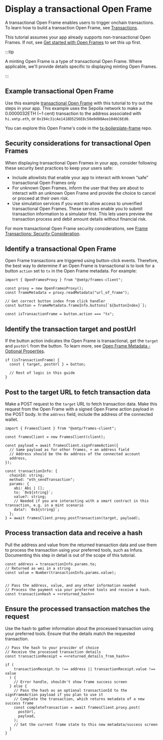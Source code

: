 # Display a transactional Open Frame

A transactional Open Frame enables users to trigger onchain transactions. To learn how to build a transaction Open Frame, see [Transactions](https://messagekit.ephemerahq.com//frames/tutorials/transactions).

This tutorial assumes your app already supports non-transactional Open Frames. If not, see [Get started with Open Frames](/open-frames/open-frames) to set this up first.

:::tip

A minting Open Frame is a type of transactional Open Frame. Where applicable, we'll provide details specific to displaying minting Open Frames.

:::

## Example transactional Open Frame

Use this example [transactional Open Frame](https://tx-boilerplate-frame.vercel.app/) with this tutorial to try out the steps in your app. This example uses the Sepolia network to make a 0.0000032ETH (~1 cent) transaction to the address associated with `hi.xmtp.eth`, or `0x194c31cAe1418D5256E8c58e0d08Aee1046C6Ed0`.

You can explore this Open Frame's code in the [tx-boilerplate-frame](https://github.com/xmtp-labs/tx-boilerplate-frame) repo.

## Security considerations for transactional Open Frames

When displaying transactional Open Frames in your app, consider following these security best practices to keep your users safe:

- Include allowlists that enable your app to interact with known “safe” transactional Open Frames only
- For unknown Open Frames, inform the user that they are about to interact with an unknown Open Frame and provide the choice to cancel or proceed at their own risk.
- Use simulation services if you want to allow access to unverified transactional Open Frames. These services enable you to submit transaction information to a simulator first. This lets users preview the transaction process and debit amount details without financial risk.

For more transactional Open Frame security considerations, see [Frame Transactions: Security Consideration](https://www.notion.so/warpcast/Frame-Transactions-Public-9d9f9f4f527249519a41bd8d16165f73?pvs=4#03962a8da2574f9ea6ce093359f8235a).

## Identify a transactional Open Frame

Open Frame transactions are triggered using button-click events. Therefore, the best way to determine if an Open Frame is transactional is to look for a button `action` set to `tx` in the Open Frame metadata. For example:

```tsx [TypeScript]
import { OpenFramesProxy } from "@xmtp/frames-client";

const proxy = new OpenFramesProxy();
const frameMetadata = proxy.readMetadata("url_of_frame");

// Get correct button index from click handler
const button = frameMetadata.frameInfo.buttons[`${buttonIndex}`];

const isTransactionFrame = button.action === "tx";
```

## Identify the transaction target and postUrl

If the button action indicates the Open Frame is transactional, get the `target` and `postUrl` from the button. To learn more, see [Open Frame Metadata - Optional Properties](https://www.openframes.xyz/#optional-properties).

```tsx [TypeScript]
if (isTransactionFrame) {
  const { target, postUrl } = button;

  // Rest of logic in this guide
}
```

## Post to the target URL to fetch transaction data

Make a POST request to the `target` URL to fetch transaction data. Make this request from the Open Frame with a signed Open Frame action payload in the POST body. In the `address` field, include the address of the connected wallet.

```tsx [TypeScript]
import { FramesClient } from "@xmtp/frames-client";

const framesClient = new FramesClient(client);

const payload = await framesClient.signFrameAction({
  // Same payload as for other frames, + an address field
  // Address should be the 0x address of the connected account
  address,
});

const transactionInfo: {
  chainId: string;
  method: "eth_sendTransaction";
  params: {
    abi: Abi | [];
    to: `0x${string}`;
    value?: string;
    // Needed if you are interacting with a smart contract in this transaction, e.g. in a mint scenario
    data?: `0x${string}`;
  };
} = await framesClient.proxy.postTransaction(target, payload);
```

## Process transaction data and receive a hash

Pull the address and value from the returned transaction data and use them to process the transaction using your preferred tools, such as Infura. Documenting this step in detail is out of the scope of this tutorial.

```tsx [TypeScript]
const address = transactionInfo.params.to;
// Returned as wei in a string
const value = Number(transactionInfo.params.value);


// Pass the address, value, and any other information needed
// Process the payment via your preferred tools and receive a hash.
const transactionHash = <<returned_hash>>
```

## Ensure the processed transaction matches the request

Use the hash to gather information about the processed transaction using your preferred tools. Ensure that the details match the requested transaction.

```tsx [TypeScript]
// Pass the hash to your provider of choice
// Receive the processed transaction details
const transactionReceipt = <<returned_details_from_hash>>

if (
    transactionReceipt.to !== address || transactionReceipt.value !== value
  ) {
    // Error handle, shouldn't show frame success screen
  } else {
    // Pass the hash as an optional transactionId to the signFrameAction payload if you plan to use it
    // Complete the transaction, which returns metadata of a new success frame
    const completeTransaction = await framesClient.proxy.post(
      postUrl,
      payload,
    );
    // Set the current frame state to this new metadata/success screen
  }
}
```
